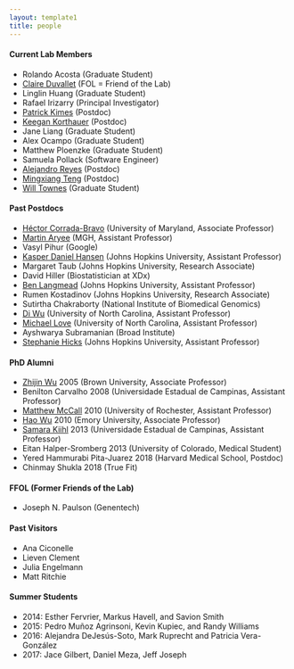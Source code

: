 ```yaml
---
layout: template1
title: people
---
```


#### Current Lab Members

- Rolando Acosta (Graduate Student)
- [Claire Duvallet](https://cduvallet.github.io/) (FOL = Friend of the Lab)
- Linglin Huang (Graduate Student)
- Rafael Irizarry (Principal Investigator)
- [Patrick Kimes](http://pkimes.org/) (Postdoc)
- [Keegan Korthauer](http://kkorthauer.org/) (Postdoc)
- Jane Liang (Graduate Student)
- Alex Ocampo (Graduate Student)
- Matthew Ploenzke (Graduate Student)
- Samuela Pollack (Software Engineer)
- [Alejandro Reyes](http://alejandroreyes.org/) (Postdoc)
- [Mingxiang Teng](https://tengmx.github.io/) (Postdoc)
- [Will Townes](https://willtownes.github.io/) (Graduate Student)

#### Past Postdocs

- [Héctor Corrada-Bravo](http://www.hcbravo.org/) (University of Maryland, Associate Professor)
- [Martin Aryee](http://aryee.mgh.harvard.edu/) (MGH, Assistant Professor)
- Vasyl Pihur (Google)
- [Kasper Daniel Hansen](https://www.hansenlab.org/) (Johns Hopkins University, Assistant Professor)
- Margaret Taub (Johns Hopkins University, Research Associate)
- David Hiller (Biostatistician at XDx)
- [Ben Langmead](http://www.langmead-lab.org/) (Johns Hopkins University, Assistant Professor)
- Rumen Kostadinov (Johns Hopkins University, Research Associate)
- Sutirtha Chakraborty (National Institute of Biomedical Genomics)
- [Di Wu](http://diwulab.web.unc.edu/) (University of North Carolina, Assistant Professor)
- [Michael Love](https://mikelove.github.io/) (University of North Carolina, Assistant Professor)
- Ayshwarya Subramanian (Broad Institute)
- [Stephanie Hicks](http://www.stephaniehicks.com/) (Johns Hopkins University, Assistant Professor)

#### PhD Alumni

- [Zhijin Wu](http://www.stat.brown.edu/zwu/) 2005 (Brown University, Associate Professor)
- Benilton Carvalho 2008 (Universidade Estadual de Campinas, Assistant Professor)
- [Matthew McCall](https://mnmccall.com/) 2010 (University of Rochester, Assistant Professor)
- [Hao Wu](http://www.haowulab.org/) 2010 (Emory University, Associate Professor)
- [Samara Kiihl](https://samarafk.github.io/) 2013 (Universidade Estadual de Campinas, Assistant Professor)
- Eitan Halper-Sromberg 2013 (University of Colorado, Medical Student)
- Yered Hammurabi Pita-Juarez 2018 (Harvard Medical School, Postdoc)
- Chinmay Shukla 2018 (True Fit)

#### FFOL (Former Friends of the Lab)
- Joseph N. Paulson (Genentech)

#### Past Visitors 
- Ana Ciconelle
- Lieven Clement
- Julia Engelmann
- Matt Ritchie

#### Summer Students
- 2014: Esther Fervrier, Markus Havell, and  Savion Smith 
- 2015: Pedro Mu&ntilde;oz Agrinsoni, Kevin Kupiec, and Randy Williams 
- 2016: Alejandra DeJesús-Soto, Mark Ruprecht and Patricia Vera-González
- 2017: Jace Gilbert, Daniel Meza, Jeff Joseph
		  

